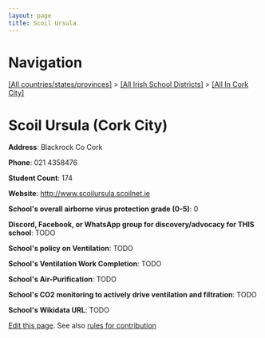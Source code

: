 ```yaml
---
layout: page
title: Scoil Ursula
---
```

# Navigation

[[All countries/states/provinces]](../../..) > [[All Irish School Districts]](../..) > [[All In Cork City]](..)

# Scoil Ursula (Cork City)

**Address**: Blackrock Co Cork

**Phone**: 021 4358476

**Student Count**: 174

**Website**: <http://www.scoilursula.scoilnet.ie>

**School's overall airborne virus protection grade (0-5)**: 0

**Discord, Facebook, or WhatsApp group for discovery/advocacy for THIS school**: TODO

**School's policy on Ventilation**: TODO

**School's Ventilation Work Completion**: TODO

**School's Air-Purification**: TODO

**School's CO2 monitoring to actively drive ventilation and filtration**: TODO

**School's Wikidata URL**: TODO


[Edit this page](https://github.com/ventilate-schools/Ireland/edit/main/./Cork_City/Scoil_Ursula.md). See also [rules for contribution](../../../contribution-rules/)
